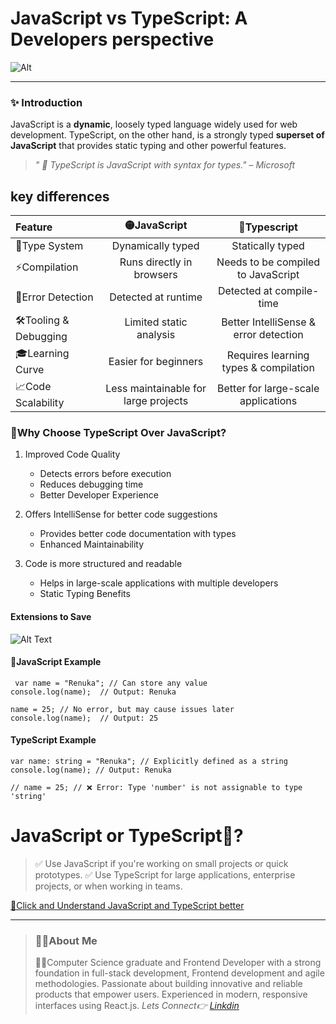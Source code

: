 # JavaScript vs TypeScript: A Developers perspective 

![Alt ](https://tsh.io/wp-content/uploads/2020/09/typescript-vs-javascript-comparison_.jpg)

---
### ✨ Introduction
JavaScript is a **dynamic**, loosely typed language widely used for web development. TypeScript, on the other hand, is a strongly typed **superset of JavaScript** that provides static typing and other powerful features.

> _" 🎯 TypeScript is JavaScript with syntax for types." – Microsoft_
## key differences  
|Feature|🟡JavaScript|🔵Typescript|
|:-------|:---------: | :--------:|
|📌Type System	|Dynamically typed	|Statically typed
|⚡Compilation	|Runs directly in browsers	|Needs to be compiled to JavaScript
|🐞Error Detection	|Detected at runtime |	Detected at compile-time
|🛠Tooling & Debugging	|Limited static analysis	|Better IntelliSense & error detection
|🎓Learning Curve |	Easier for beginners	|Requires learning types & compilation
|📈Code Scalability	|Less maintainable for large projects	|Better for large-scale applications

### 🚀Why Choose TypeScript Over JavaScript?

1. Improved Code Quality
    - Detects errors before execution
    - Reduces debugging time
    - Better Developer Experience

2. Offers IntelliSense for better code suggestions
    - Provides better code documentation with types
    - Enhanced Maintainability

3. Code is more structured and readable
    - Helps in large-scale applications with multiple developers
    - Static Typing Benefits



#### Extensions to Save
![Alt Text](https://miro.medium.com/v2/resize:fit:1400/0*ZjHsCEOqChHLwaCG.png)

####  📝JavaScript Example
```
 var name = "Renuka"; // Can store any value
console.log(name);  // Output: Renuka

name = 25; // No error, but may cause issues later
console.log(name);  // Output: 25
```
#### TypeScript Example
```
var name: string = "Renuka"; // Explicitly defined as a string
console.log(name); // Output: Renuka

// name = 25; // ❌ Error: Type 'number' is not assignable to type 'string'
```

# JavaScript or TypeScript🤔?

>✅ Use JavaScript if you're working on small projects or quick prototypes.
> ✅ Use TypeScript for large applications, enterprise projects, or when working in teams.


[🔗Click and Understand JavaScript and TypeScript better 
](https://www.geeksforgeeks.org/difference-between-typescript-and-javascript/)

---
> ###  🙋‍♀️About Me
>👩‍💻Computer Science graduate and Frontend Developer with a strong foundation in full-stack development, Frontend development and agile methodologies. Passionate about building innovative and reliable products that empower users. Experienced in modern, responsive interfaces using React.js.
_Lets Connect👉_ _[Linkdin](https://www.linkedin.com/in/renuka-nandikolla)_
    


